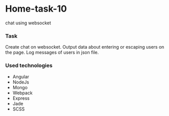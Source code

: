 # Home-task-10
chat using websocket

<h3>Task</h3>
Create chat on websocket. Output data about entering or escaping users on the page. Log messages of users in json file. 
<br>
<h3>Used technologies</h3>
<ul>
	<li>Angular</li>
	<li>NodeJs</li>
	<li>Mongo</li>
	<li>Webpack</li>
	<li>Express</li>
	<li>Jade</li>
	<li>SCSS</li>
</ul>
